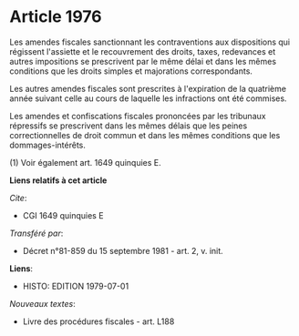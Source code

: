 # Article 1976

Les amendes fiscales sanctionnant les contraventions aux dispositions qui régissent l'assiette et le recouvrement des droits,
taxes, redevances et autres impositions se prescrivent par le même délai et dans les mêmes conditions que les droits simples
et majorations correspondants.

Les autres amendes fiscales sont prescrites à l'expiration de la quatrième année suivant celle au cours de laquelle les
infractions ont été commises.

Les amendes et confiscations fiscales prononcées par les tribunaux répressifs se prescrivent dans les mêmes délais que les
peines correctionnelles de droit commun et dans les mêmes conditions que les dommages-intérêts.

(1) Voir également art. 1649 quinquies E.

**Liens relatifs à cet article**

_Cite_:

  - CGI 1649 quinquies E

_Transféré par_:

  - Décret n°81-859 du 15 septembre 1981 - art. 2, v. init.

**Liens**:

  - HISTO: EDITION 1979-07-01

_Nouveaux textes_:

  - Livre des procédures fiscales - art. L188
